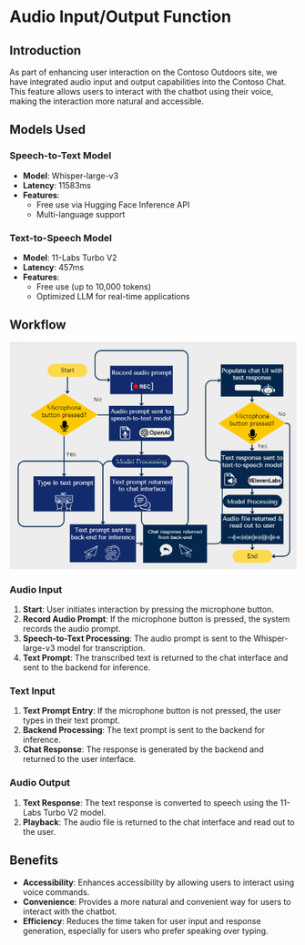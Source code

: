# Audio Input/Output Function

## Introduction

As part of enhancing user interaction on the Contoso Outdoors site, we have integrated audio input and output capabilities into the Contoso Chat. This feature allows users to interact with the chatbot using their voice, making the interaction more natural and accessible.

## Models Used

### Speech-to-Text Model
- **Model**: Whisper-large-v3
- **Latency**: 11583ms
- **Features**:
  - Free use via Hugging Face Inference API
  - Multi-language support

### Text-to-Speech Model
- **Model**: 11-Labs Turbo V2
- **Latency**: 457ms
- **Features**:
  - Free use (up to 10,000 tokens)
  - Optimized LLM for real-time applications


## Workflow

![Workflow Diagram](/images/audio_workflow.png)

### Audio Input

1. **Start**: User initiates interaction by pressing the microphone button.
2. **Record Audio Prompt**: If the microphone button is pressed, the system records the audio prompt.
3. **Speech-to-Text Processing**: The audio prompt is sent to the Whisper-large-v3 model for transcription.
4. **Text Prompt**: The transcribed text is returned to the chat interface and sent to the backend for inference.

### Text Input

1. **Text Prompt Entry**: If the microphone button is not pressed, the user types in their text prompt.
2. **Backend Processing**: The text prompt is sent to the backend for inference.
3. **Chat Response**: The response is generated by the backend and returned to the user interface.

### Audio Output

1. **Text Response**: The text response is converted to speech using the 11-Labs Turbo V2 model.
2. **Playback**: The audio file is returned to the chat interface and read out to the user.


## Benefits

- **Accessibility**: Enhances accessibility by allowing users to interact using voice commands.
- **Convenience**: Provides a more natural and convenient way for users to interact with the chatbot.
- **Efficiency**: Reduces the time taken for user input and response generation, especially for users who prefer speaking over typing.

